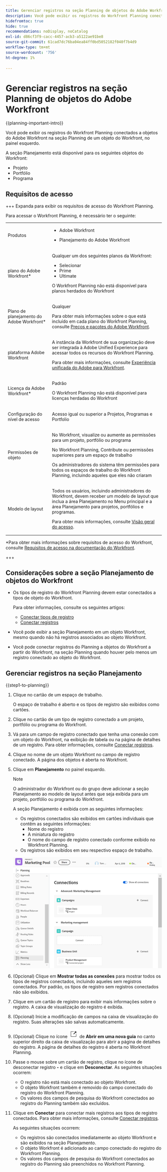 ```yaml
---
title: Gerenciar registros na seção Planning de objetos do Adobe Workfront
description: Você pode exibir os registros do Workfront Planning conectados a objetos do Adobe Workfront na seção Planning de um objeto do Workfront, no painel esquerdo.
hidefromtoc: true
hide: true
recommendations: noDisplay, noCatalog
exl-id: d86cf3f9-cacc-4457-acb3-a5122ae91be8
source-git-commit: 61cad7dc76ba04ea84ff0bd5052182f040f7b4d9
workflow-type: tm+mt
source-wordcount: '756'
ht-degree: 1%

---
```


<!--update the metadata with real information when making this available in TOC and in the left nav-->

<!--add also Group and Company when they are available-->

<!-- opening the Details preview and page is not possible yet - hid those steps, but add them when released-->


# Gerenciar registros na seção Planning de objetos do Adobe Workfront

{{planning-important-intro}}

Você pode exibir os registros do Workfront Planning conectados a objetos do Adobe Workfront na seção Planning de um objeto do Workfront, no painel esquerdo.

A seção Planejamento está disponível para os seguintes objetos do Workfront:

* Projeto
* Portfólio
* Programa
<!--* Group
* Company-->

## Requisitos de acesso

<!--Updated for GA-->

+++ Expanda para exibir os requisitos de acesso do Workfront Planning.

Para acessar o Workfront Planning, é necessário ter o seguinte:

<table style="table-layout:auto">
 <col>
 </col>
 <col>
 </col>
 <tbody>
    <tr>
<tr>
<td>
   <p> Produtos</p> </td>
   <td>
   <ul><li><p> Adobe Workfront</p></li>
   <li><p> Planejamento do Adobe Workfront<p></li></ul></td>
  </tr>  
 <tr>
   <td role="rowheader"><p>plano do Adobe Workfront*</p></td>
   <td>
<p>Qualquer um dos seguintes planos da Workfront:</p>
<ul><li>Selecionar</li>
<li>Prime</li>
<li>Ultimate</li></ul>
<p>O Workfront Planning não está disponível para planos herdados do Workfront</p>
   </td>

<tr>
   <td role="rowheader"><p>Plano de planejamento do Adobe Workfront*</p></td>
   <td>
<p>Qualquer</p>
<p>Para obter mais informações sobre o que está incluído em cada plano do Workfront Planning, consulte <a href="https://business.adobe.com/products/workfront/pricing.html">Preços e pacotes do Adobe Workfront</a>. </p>
   </td>

<tr>
   <td role="rowheader"><p>plataforma Adobe Workfront</p></td>
   <td>
<p>A instância da Workfront de sua organização deve ser integrada à Adobe Unified Experience para acessar todos os recursos do Workfront Planning.</p>
<p>Para obter mais informações, consulte <a href="/help/quicksilver/workfront-basics/navigate-workfront/workfront-navigation/adobe-unified-experience.md">Experiência unificada do Adobe para Workfront</a>. </p>
   </td>

</tr>
  </tr>
  <tr>
   <td role="rowheader"><p>Licença da Adobe Workfront*</p></td>
   <td>
   <p>Padrão</p>
   <p>O Workfront Planning não está disponível para licenças herdadas do Workfront</p>
  </td>
  </tr>
  <tr>
   <td role="rowheader"><p>Configuração do nível de acesso</p></td>
   <td> <p>Acesso igual ou superior a Projetos, Programas e Portfolio</p>  
</td>
  </tr>
<tr>
   <td role="rowheader"><p>Permissões de objeto</p></td>
   <td>
   <p>No Workfront, visualize ou aumente as permissões para um projeto, portfólio ou programa</a> </p> 
   <p>No Workfront Planning, Contribute ou permissões superiores para um espaço de trabalho</a> </p>  
   <p>Os administradores do sistema têm permissões para todos os espaços de trabalho do Workfront Planning, incluindo aqueles que eles não criaram</p> 
  </td>
  </tr>
<tr>
   <td role="rowheader"><p>Modelo de layout</p></td>
   <td> <p>Todos os usuários, incluindo administradores do Workfront, devem receber um modelo de layout que inclua a área Planejamento no Menu principal e a área Planejamento para projetos, portfólios e programas. </p> Para obter mais informações, consulte <a href="/help/quicksilver/planning/access/access-overview.md">Visão geral do acesso</a>. </p>  </p>  
</td>
  </tr>
 </tbody>
</table>

*Para obter mais informações sobre requisitos de acesso do Workfront, consulte [Requisitos de acesso na documentação do Workfront](/help/quicksilver/administration-and-setup/add-users/access-levels-and-object-permissions/access-level-requirements-in-documentation.md).

+++

## Considerações sobre a seção Planejamento de objetos do Workfront

* Os tipos de registro do Workfront Planning devem estar conectados a tipos de objeto do Workfront.

  Para obter informações, consulte os seguintes artigos:

   * [Conectar tipos de registro](/help/quicksilver/planning/architecture/connect-record-types.md)
   * [Conectar registros](/help/quicksilver/planning/records/connect-records.md)
* Você pode exibir a seção Planejamento em um objeto Workfront, mesmo quando não há registros associados ao objeto Workfront.
* Você pode conectar registros do Planning a objetos do Workfront a partir do Workfront, na seção Planning quando houver pelo menos um registro conectado ao objeto do Workfront.

## Gerenciar registros na seção Planejamento

{{step1-to-planning}}

1. Clique no cartão de um espaço de trabalho.

   O espaço de trabalho é aberto e os tipos de registro são exibidos como cartões.

1. Clique no cartão de um tipo de registro conectado a um projeto, portfólio ou programa do Workfront.
1. Vá para um campo de registro conectado que tenha uma conexão com um objeto do Workfront, na exibição de tabela ou na página de detalhes de um registro. Para obter informações, consulte [Conectar registros](/help/quicksilver/planning/records/connect-records.md).
1. Clique no nome de um objeto Workfront no campo de registro conectado.
A página dos objetos é aberta no Workfront.

1. Clique em **Planejamento** no painel esquerdo.

   >[!NOTE]
   >
   >   O administrador do Workfront ou do grupo deve adicionar a seção Planejamento ao modelo de layout antes que seja exibida para um projeto, portfólio ou programa do Workfront.

   A seção Planejamento é exibida com as seguintes informações:

   * Os registros conectados são exibidos em cartões individuais que contêm as seguintes informações:
      * Nome do registro
      * A miniatura do registro
      * O nome do campo de registro conectado conforme exibido no Workfront Planning.
   * Os registros são exibidos em seu respectivo espaço de trabalho.

   ![](assets/planning-section-on-project.png)

1. (Opcional) Clique em **Mostrar todas as conexões** para mostrar todos os tipos de registros conectados, incluindo aqueles sem registros conectados. Por padrão, os tipos de registro sem registros conectados não são exibidos.
1. Clique em um cartão de registro para exibir mais informações sobre o registro. A caixa de visualização do registro é exibida.
1. (Opcional) Inicie a modificação de campos na caixa de visualização do registro. Suas alterações são salvas automaticamente.
1. (Opcional) Clique no ícone ![](assets/open-details-in-a-new-tab-icon.png) de **Abrir em uma nova guia** no canto superior direito da caixa de visualização para abrir a página de detalhes do registro. A página de detalhes do registro é aberta no Workfront Planning.
1. Passe o mouse sobre um cartão de registro, clique no ícone de desconectar registro **-** e clique em **Desconectar**.
As seguintes situações ocorrem:
   * O registro não está mais conectado ao objeto Workfront.
   * O objeto Workfront também é removido do campo conectado do registro do Workfront Planning.
   * Os valores dos campos de pesquisa do Workfront conectados ao registro do Planning também são excluídos.
1. Clique em **Conectar** para conectar mais registros aos tipos de registro conectados. Para obter mais informações, consulte [Conectar registros](/help/quicksilver/planning/records/connect-records.md).

   As seguintes situações ocorrem:

   * Os registros são conectados imediatamente ao objeto Workfront e são exibidos na seção Planejamento.
   * O objeto Workfront é adicionado ao campo conectado do registro do Workfront Planning.
   * Os valores dos campos de pesquisa do Workfront conectados ao registro do Planning são preenchidos no Workfront Planning.



